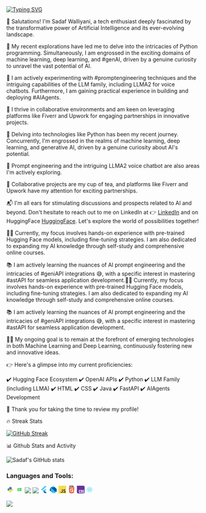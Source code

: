[![Typing SVG](https://readme-typing-svg.demolab.com?font=Fira+Code&pause=1000&color=030A0D&width=435&lines=%F0%9F%91%8B+Hello%2C+My+name+is+Sadaf+Walliyani+)](https://git.io/typing-svg)

👋 Salutations! I'm Sadaf Walliyani, a tech enthusiast deeply fascinated by the transformative power of Artificial Intelligence and its ever-evolving landscape.

🌱 My recent explorations have led me to delve into the intricacies of Python programming. Simultaneously, I am engrossed in the exciting domains of machine learning, deep learning, and #genAI, driven by a genuine curiosity to unravel the vast potential of AI.

🤖 I am actively experimenting with #promptengineering techniques and the intriguing capabilities of the LLM family, including LLMA2 for voice chatbots. Furthermore, I am gaining practical experience in building and deploying #AIAgents.

🤝 I thrive in collaborative environments and am keen on leveraging platforms like Fiverr and Upwork for engaging partnerships in innovative projects.

🌱 Delving into technologies like Python has been my recent journey. Concurrently, I'm engrossed in the realms of machine learning, deep learning, and generative AI, driven by a genuine curiosity about AI's potential.

🤖 Prompt engineering and the intriguing LLMA2 voice chatbot are also areas I'm actively exploring.

🤝 Collaborative projects are my cup of tea, and platforms like Fiverr and Upwork have my attention for exciting partnerships.

📬 I'm all ears for stimulating discussions and prospects related to AI and beyond. Don't hesitate to reach out to me on LinkedIn at 👉 [LinkedIn](https://www.linkedin.com/in/sadaf-walliyani-09122b5a/) and on HuggingFace [HuggingFace](https://huggingface.co/spaces/sadafwalliyani/huggingface_spaces). Let's explore the world of possibilities together!

👨‍💻 Currently, my focus involves hands-on experience with pre-trained Hugging Face models, including fine-tuning strategies. I am also dedicated to expanding my AI knowledge through self-study and comprehensive online courses.

📚 I am actively learning the nuances of AI prompt engineering and the intricacies of #geniAPI integrations 😅, with a specific interest in mastering #astAPI for seamless application development.👨‍💻 Currently, my focus involves hands-on experience with pre-trained Hugging Face models, including fine-tuning strategies. I am also dedicated to expanding my AI knowledge through self-study and comprehensive online courses.

📚 I am actively learning the nuances of AI prompt engineering and the intricacies of #geniAPI integrations 😅, with a specific interest in mastering #astAPI for seamless application development.

💪🏼 My ongoing goal is to remain at the forefront of emerging technologies in both Machine Learning and Deep Learning, continuously fostering new and innovative ideas.

👉 Here's a glimpse into my current proficiencies:

✔️ Hugging Face Ecosystem
✔️ OpenAI APIs
✔️ Python
✔️ LLM Family (including LLMA)
✔️ HTML
✔️ CSS
✔️ Java
✔️ FastAPI
✔️ AIAgents Development

🙏 Thank you for taking the time to review my profile!


🔥 Streak Stats

[![GitHub Streak](https://streak-stats.demolab.com?user=sadafwalliyani)](https://git.io/streak-stats)

📊 Github Stats and Activity

![Sadaf's GitHub stats](https://github-readme-stats.vercel.app/api?username=sadafwalliyani&show_icons=true)

### Languages and Tools:

<code><img height="20" src="https://raw.githubusercontent.com/github/explore/80688e429a7d4ef2fca1e82350fe8e3517d3494d/topics/python/python.png"></code>
<code><img height="20" src="https://raw.githubusercontent.com/github/explore/80688e429a7d4ef2fca1e82350fe8e3517d3494d/topics/qt/qt.png"></code>
<code><img height="20" src="https://pandas.pydata.org/static/img/pandas_secondary.svg"></code>
<code><img height="20" src="https://matplotlib.org/_static/logo2_compressed.svg"></code>
<code><img height="20" src="https://raw.githubusercontent.com/github/explore/80688e429a7d4ef2fca1e82350fe8e3517d3494d/topics/flutter/flutter.png"></code>
<code><img height="20" src="https://raw.githubusercontent.com/github/explore/80688e429a7d4ef2fca1e82350fe8e3517d3494d/topics/dart/dart.png"></code>
<code><img height="20" src="https://raw.githubusercontent.com/github/explore/80688e429a7d4ef2fca1e82350fe8e3517d3494d/topics/javascript/javascript.png"></code>
<code><img height="20" src="https://raw.githubusercontent.com/github/explore/80688e429a7d4ef2fca1e82350fe8e3517d3494d/topics/html/html.png"></code>
<code><img height="20" src="https://raw.githubusercontent.com/github/explore/5c058a388828bb5fde0bcafd4bc867b5bb3f26f3/topics/css/css.png"></code>
<code><img height="20" src="https://raw.githubusercontent.com/github/explore/80688e429a7d4ef2fca1e82350fe8e3517d3494d/topics/react/react.png"></code>

<img align="center" src="https://github-readme-stats.vercel.app/api/top-langs?username=sadafwalliyani&show_icons=true&locale=en&layout=compact&theme=dracula" width=60% />

